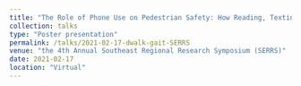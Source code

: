 ```yaml
---
title: "The Role of Phone Use on Pedestrian Safety: How Reading, Texting, and Gaming Affect Walking Behaviors"
collection: talks
type: "Poster presentation"
permalink: /talks/2021-02-17-dwalk-gait-SERRS
venue: "the 4th Annual Southeast Regional Research Symposium (SERRS)"
date: 2021-02-17
location: "Virtual"
---
```

